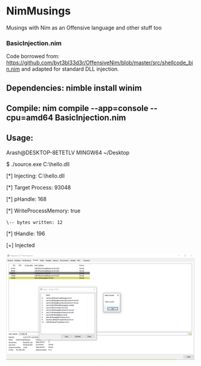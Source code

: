 # NimMusings
Musings with Nim as an Offensive language and other stuff too


### BasicInjection.nim
Code borrowed from: https://github.com/byt3bl33d3r/OffensiveNim/blob/master/src/shellcode_bin.nim and adapted for standard DLL injection.

## Dependencies: nimble install winim

## Compile: nim compile --app=console --cpu=amd64 BasicInjection.nim

## Usage: 
Arash@DESKTOP-8ETETLV MINGW64 ~/Desktop

$ ./source.exe C:\\hello.dll

[*] Injecting: C:\hello.dll

[*] Target Process: 93048

[*] pHandle: 168

[*] WriteProcessMemory: true

    \-- bytes written: 12
    

[*] tHandle: 196

[+] Injected

![Success](proof.png)
